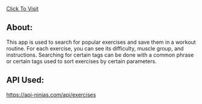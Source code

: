 [Click To Visit](https://fitnessapp-c4d2b.web.app/)

## About:

This app is used to search for popular exercises and save them in a workout routine. For each exercise, you can see its difficulty, muscle group, and instructions. Searching for certain tags can be done with a common phrase or certain tags used to sort exercises by certain parameters.

## API Used:

https://api-ninjas.com/api/exercises


